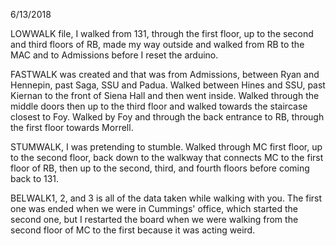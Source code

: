 6/13/2018

LOWWALK file, I walked from 131, through the first floor, up to the second and third floors of RB, made my way outside and walked from RB to the MAC and to Admissions before I reset the arduino.

FASTWALK was created and that was from Admissions, between Ryan and Hennepin, past Saga, SSU and Padua. Walked between Hines and SSU, past Kiernan to the front of Siena Hall and then went inside. Walked through the middle doors then up to the third floor and walked towards the staircase closest to Foy. Walked by Foy and through the back entrance to RB, through the first floor towards Morrell.

STUMWALK, I was pretending to stumble. Walked through MC first floor, up to the second floor, back down to the walkway that connects MC to the first floor of RB, then up to the second, third, and fourth floors before coming back to 131.

BELWALK1, 2, and 3 is all of the data taken while walking with you. The first one was ended when we were in Cummings' office, which started the second one, but I restarted the board when we were walking from the second floor of MC to the first because it was acting weird.
